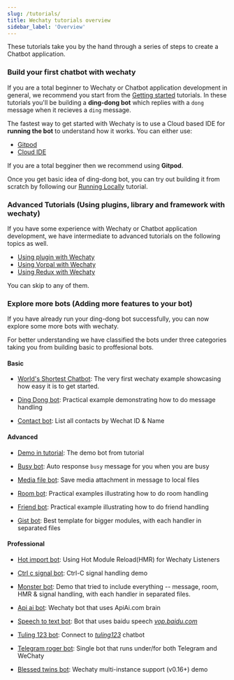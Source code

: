 ```yaml
---
slug: /tutorials/
title: Wechaty tutorials overview
sidebar_label: 'Overview'
---
```


<!-- tutorial/Codelab - Converts a reader from curious investigator to active user. -->

These tutorials take you by the hand through a series of steps to create a Chatbot application. 

### Build your first chatbot with wechaty

If you are a total beginner to Wechaty or Chatbot application development in general, we recommend you start from the [Getting started](getting-started/overview.mdx) tutorials. In these tutorials you'll be building a **ding-dong bot** which replies with a `dong` message when it recieves a `ding` message.

The fastest way to get started with Wechaty is to use a Cloud based IDE for **running the bot** to understand how it works. You can either use:

- [Gitpod](getting-started/quick-start.mdx)
- [Cloud IDE](getting-started/quick-start.mdx)

If you are a total begginer then we recommend using **Gitpod**.

Once you get basic idea of ding-dong bot, you can try out building it from scratch by following our [Running Locally](getting-started/hard-way.mdx) tutorial.

### Advanced Tutorials (Using plugins, library and framework with wechaty)

If you have some experience with Wechaty or Chatbot application development, we have intermediate to advanced tutorials on the following topics as well.

- [Using plugin with Wechaty](tutorials/using-plugin-with-wechaty.md)
- [Using Vorpal with Wechaty](tutorials/using-vorpal-with-wechaty.md)
- [Using Redux with Wechaty](tutorials/using-redux-with-wechaty.md)

You can skip to any of them.

### Explore more bots (Adding more features to your bot)

If you have already run your ding-dong bot successfully, you can now explore some more bots with wechaty. 

For better understanding we have classified the bots under three categories taking you from building basic to proffesional bots.

#### Basic

- [World's Shortest Chatbot](examples/basic/the-worlds-shortest-chatbot-code-in-6-lines.md): The very first wechaty example showcasing how easy it is to get started.

- [Ding Dong bot](examples/basic/ding-dong-bot.md): Practical example demonstrating how to do message handling

- [Contact bot](examples/basic/contact-bot.md): List all contacts by Wechat ID & Name

#### Advanced

- [Demo in tutorial](examples/advanced/demo-in-tutorial.md): The demo bot from tutorial

- [Busy bot](examples/advanced/busy-bot.md): Auto response `busy` message for you when you are busy

- [Media file bot](examples/advanced/media-file-bot.md): Save media attachment in message to local files

- [Room bot](examples/advanced/room-bot.md): Practical examples illustrating how to do room handling

- [Friend bot](examples/advanced/friend-bot.md): Practical example illustrating how to do friend handling

- [Gist bot](examples/advanced/gist-bot.md): Best template for bigger modules, with each handler in separated files

#### Professional

- [Hot import bot](examples/professional/hot-import-bot.md): Using Hot Module Reload(HMR) for Wechaty Listeners

- [Ctrl c signal bot](examples/professional/ctrl-c-signal-bot.md): Ctrl-C signal handling demo

- [Monster bot](examples/professional/monster-bot.md): Demo that tried to include everything -- message, room, HMR & signal handling, with each handler in separated files.

- [Api ai bot](examples/professional/api-ai-bot.md): Wechaty bot that uses ApiAi.com brain

- [Speech to text bot](examples/professional/speech-to-text-bot.md): Bot that uses baidu speech *[vop.baidu.com](vop.baidu.com)*

- [Tuling 123 bot](examples/professional/tuling123-bot.md): Connect to *[tuling123](http://www.turingapi.com/)* chatbot

- [Telegram roger bot](examples/professional/telegram-roger-bot.md): Single bot that runs under/for both Telegram and WeChaty

- [Blessed twins bot](examples/professional/blessed-twins-bot.md): Wechaty multi-instance support (v0.16+) demo
